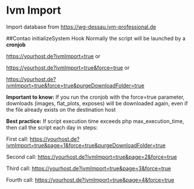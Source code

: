 # Ivm Import

Import database from https://wg-dessau.ivm-professional.de

##Contao initializeSystem Hook
Normally the script will be launched by a **cronjob**

https://yourhost.de?ivmImport=true or 

https://yourhost.de?ivmImport=true&force=true or

https://yourhost.de?ivmImport=true&force=true&purgeDownloadFolder=true

**Important to know:** If you run the cronjob with the force=true parameter, downloads (images, flat_plots, exposes) will be downloaded again, even if the file already exists on the destination host

**Best practice:**
If script execution time exceeds php max_execution_time, then call the script each day in steps:

First call: https://yourhost.de?ivmImport=true&page=1&force=true&purgeDownloadFolder=true

Second call: https://yourhost.de?ivmImport=true&page=2&force=true

Third call: https://yourhost.de?ivmImport=true&page=3&force=true

Fourth call: https://yourhost.de?ivmImport=true&page=4&force=true
